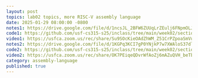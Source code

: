 ```yaml
---
layout: post
topics: lab02 topics, more RISC-V assembly language
date: 2025-01-29 08:00:00 -0800
notes1: https://drive.google.com/file/d/1ncsJL_2BFW6ZUUqLrZEulj6FNpmOLJNZ/view?usp=sharing
code1: https://github.com/usf-cs315-s25/inclass/tree/main/week02/section01/bcc
video1: https://usfca.zoom.us/rec/share/Su9SOcKieOAdZhWM_Z51CrPZpoaSmVuqXAMcZuFT7wQXdwqcDbCsbc-q0Nach87C.PjFf0ADqdlvW64mU
notes2: https://drive.google.com/file/d/1KGPq3KCI7gP0YNjkP7w7XWAloS37dlb3/view?usp=sharing
code2: https://github.com/usf-cs315-s25/inclass/tree/main/week02/section02/isq
video2: https://usfca.zoom.us/rec/share/OK7PEiqeQDvrWfAoZj6mAZuQVH_beTbFByhbwh-_niYmgzcutY1yxRwR7nwVuq98.HrOfl9OScWmI9o6m
category: assembly-language
published: true
---
```

